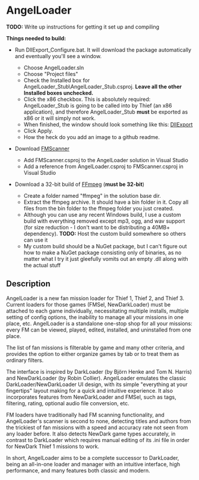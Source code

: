 # AngelLoader

**TODO:** Write up instructions for getting it set up and compiling

**Things needed to build:**
- Run DllExport_Configure.bat. It will download the package automatically and eventually you'll see a window.
    - Choose AngelLoader.sln
    - Choose "Project files"
    - Check the Installed box for AngelLoader_Stub\AngelLoader_Stub.csproj. **Leave all the other Installed boxes unchecked.**
    - Click the x86 checkbox. This is absolutely required: AngelLoader_Stub is going to be called into by Thief (an x86 application), and therefore AngelLoader_Stub **must** be exported as x86 or it will simply not work.
    - When finished, the window should look something like this: [DllExport](https://www.dropbox.com/s/wabijv9on0h64ce/DllExport.png?dl=0)
    - Click Apply.
    - How the heck do you add an image to a github readme.
 
- Download [FMScanner](https://github.com/FenPhoenix/FMScanner)
    - Add FMScanner.csproj to the AngelLoader solution in Visual Studio
    - Add a reference from AngelLoader.csproj to FMScanner.csproj in Visual Studio
    
- Download a 32-bit build of [FFmpeg](https://ffmpeg.zeranoe.com/builds/) (**must be 32-bit**)
    - Create a folder named "ffmpeg" in the solution base dir.
    - Extract the ffmpeg archive. It should have a bin folder in it. Copy all files from the bin folder to the ffmpeg folder you just created.
    - Although you can use any recent Windows build, I use a custom build with everything removed except mp3, ogg, and wav support (for size reduction - I don't want to be distributing a 40MB+ dependency). **TODO:** Host the custom build somewhere so others can use it
    - My custom build should be a NuGet package, but I can't figure out how to make a NuGet package consisting only of binaries, as no matter what I try it just gleefully vomits out an empty .dll along with the actual stuff

## Description
AngelLoader is a new fan mission loader for Thief 1, Thief 2, and Thief 3. Current loaders for those games (FMSel, NewDarkLoader) must be attached to each game individually, necessitating multiple installs, multiple setting of config options, the inability to manage all your missions in one place, etc. AngelLoader is a standalone one-stop shop for all your missions: every FM can be viewed, played, edited, installed, and uninstalled from one place.

The list of fan missions is filterable by game and many other criteria, and provides the option to either organize games by tab or to treat them as ordinary filters.

The interface is inspired by DarkLoader (by Björn Henke and Tom N. Harris) and NewDarkLoader (by Robin Collier). AngelLoader emulates the classic DarkLoader/NewDarkLoader UI design, with its simple "everything at your fingertips" layout making for a quick and intuitive experience. It also incorporates features from NewDarkLoader and FMSel, such as tags, filtering, rating, optional audio file conversion, etc.

FM loaders have traditionally had FM scanning functionality, and AngelLoader's scanner is second to none, detecting titles and authors from the trickiest of fan missions with a speed and accuracy rate not seen from any loader before. It also detects NewDark game types accurately, in contrast to DarkLoader which requires manual editing of its .ini file in order for NewDark Thief 1 missions to work.

In short, AngelLoader aims to be a complete successor to DarkLoader, being an all-in-one loader and manager with an intuitive interface, high performance, and many features both classic and modern.
